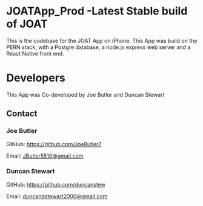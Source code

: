 # JOATApp_Prod -Latest Stable build of JOAT
This is the codebase for the JOAT App on iPhone. This App was build on the PERN stack, with a Postgre database, a node.js express web server and a React Native front end. 
# Developers  
This App was Co-developed by Joe Butler and Duncan Stewart
## Contact
### Joe Butler
GitHub: https://github.com/JoeButler7

Email: JButler5510@gmail.com

### Duncan Stewart
GitHub: https://github.com/duncanstew

Email: duncanbstewart2000@gmail.com
